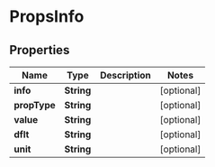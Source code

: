 # PropsInfo

## Properties
Name | Type | Description | Notes
------------ | ------------- | ------------- | -------------
**info** | **String** |  |  [optional]
**propType** | **String** |  |  [optional]
**value** | **String** |  |  [optional]
**dflt** | **String** |  |  [optional]
**unit** | **String** |  |  [optional]
